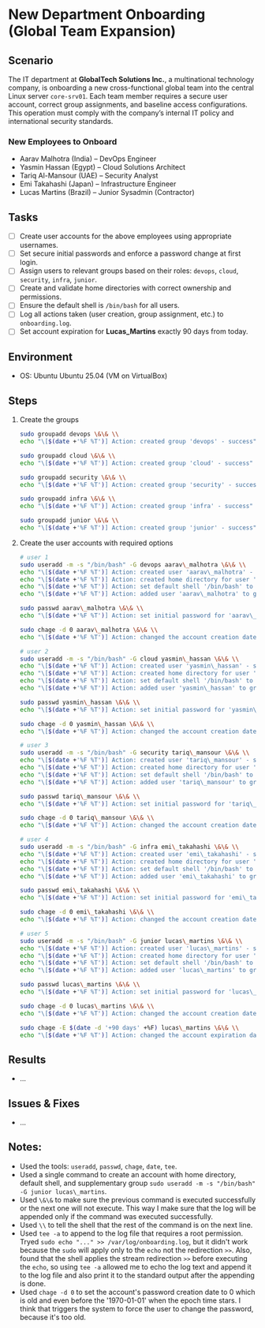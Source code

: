 # New Department Onboarding (Global Team Expansion)

## Scenario
The IT department at **GlobalTech Solutions Inc.**, a multinational technology company, is onboarding a new cross-functional global team into the central Linux server `core-srv01`. Each team member requires a secure user account, correct group assignments, and baseline access configurations. This operation must comply with the company’s internal IT policy and international security standards.

### New Employees to Onboard
- Aarav Malhotra (India) – DevOps Engineer
- Yasmin Hassan (Egypt) – Cloud Solutions Architect
- Tariq Al-Mansour (UAE) – Security Analyst
- Emi Takahashi (Japan) – Infrastructure Engineer
- Lucas Martins (Brazil) – Junior Sysadmin (Contractor)

## Tasks
- [ ] Create user accounts for the above employees using appropriate usernames.
- [ ] Set secure initial passwords and enforce a password change at first login.
- [ ] Assign users to relevant groups based on their roles: `devops`, `cloud`, `security`, `infra`, `junior`.
- [ ] Create and validate home directories with correct ownership and permissions.
- [ ] Ensure the default shell is `/bin/bash` for all users.
- [ ] Log all actions taken (user creation, group assignment, etc.) to `onboarding.log`.
- [ ] Set account expiration for **Lucas\_Martins** exactly 90 days from today.

## Environment
- OS: Ubuntu Ubuntu 25.04 (VM on VirtualBox)

## Steps

1. Create the groups

   ```bash
   sudo groupadd devops \&\& \\
   echo "\[$(date +'%F %T')] Action: created group 'devops' - success" | sudo tee -a /var/log/onboarding.log

   sudo groupadd cloud \&\& \\
   echo "\[$(date +'%F %T')] Action: created group 'cloud' - success" | sudo tee -a /var/log/onboarding.log

   sudo groupadd security \&\& \\
   echo "\[$(date +'%F %T')] Action: created group 'security' - success" | sudo tee -a /var/log/onboarding.log

   sudo groupadd infra \&\& \\
   echo "\[$(date +'%F %T')] Action: created group 'infra' - success" | sudo tee -a /var/log/onboarding.log

   sudo groupadd junior \&\& \\
   echo "\[$(date +'%F %T')] Action: created group 'junior' - success" | sudo tee -a /var/log/onboarding.log
   ```

2. Create the user accounts with required options

   ```bash
   # user 1
   sudo useradd -m -s "/bin/bash" -G devops aarav\_malhotra \&\& \\
   echo "\[$(date +'%F %T')] Action: created user 'aarav\_malhotra' - success" | sudo tee -a /var/log/onboarding.log \&\& \\
   echo "\[$(date +'%F %T')] Action: created home directory for user 'aarav\_malhotra' - success" | sudo tee -a /var/log/onboarding.log \&\& \\
   echo "\[$(date +'%F %T')] Action: set default shell '/bin/bash' to user 'aarav\_malhotra' - success" | sudo tee -a /var/log/onboarding.log \&\& \\
   echo "\[$(date +'%F %T')] Action: added user 'aarav\_malhotra' to group 'devops' - success" | sudo tee -a /var/log/onboarding.log

   sudo passwd aarav\_malhotra \&\& \\
   echo "\[$(date +'%F %T')] Action: set initial password for 'aarav\_malhotra' - success" | sudo tee -a /var/log/onboarding.log

   sudo chage -d 0 aarav\_malhotra \&\& \\
   echo "\[$(date +'%F %T')] Action: changed the account creation date of 'aarav\_malhotra' to 0 - success" | sudo tee -a /var/log/onboarding.log

   # user 2
   sudo useradd -m -s "/bin/bash" -G cloud yasmin\_hassan \&\& \\
   echo "\[$(date +'%F %T')] Action: created user 'yasmin\_hassan' - success" | sudo tee -a /var/log/onboarding.log \&\& \\
   echo "\[$(date +'%F %T')] Action: created home directory for user 'yasmin\_hassan' - success" | sudo tee -a /var/log/onboarding.log \&\& \\
   echo "\[$(date +'%F %T')] Action: set default shell '/bin/bash' to user 'yasmin\_hassan' - success" | sudo tee -a /var/log/onboarding.log \&\& \\
   echo "\[$(date +'%F %T')] Action: added user 'yasmin\_hassan' to group 'cloud' - success" | sudo tee -a /var/log/onboarding.log

   sudo passwd yasmin\_hassan \&\& \\
   echo "\[$(date +'%F %T')] Action: set initial password for 'yasmin\_hassan' - success" | sudo tee -a /var/log/onboarding.log

   sudo chage -d 0 yasmin\_hassan \&\& \\
   echo "\[$(date +'%F %T')] Action: changed the account creation date of 'yasmin\_hassan' to 0 - success" | sudo tee -a /var/log/onboarding.log

   # user 3
   sudo useradd -m -s "/bin/bash" -G security tariq\_mansour \&\& \\
   echo "\[$(date +'%F %T')] Action: created user 'tariq\_mansour' - success" | sudo tee -a /var/log/onboarding.log \&\& \\
   echo "\[$(date +'%F %T')] Action: created home directory for user 'tariq\_mansour' - success" | sudo tee -a /var/log/onboarding.log \&\& \\
   echo "\[$(date +'%F %T')] Action: set default shell '/bin/bash' to user 'tariq\_mansour' - success" | sudo tee -a /var/log/onboarding.log \&\& \\
   echo "\[$(date +'%F %T')] Action: added user 'tariq\_mansour' to group 'security' - success" | sudo tee -a /var/log/onboarding.log

   sudo passwd tariq\_mansour \&\& \\
   echo "\[$(date +'%F %T')] Action: set initial password for 'tariq\_mansour' - success" | sudo tee -a /var/log/onboarding.log

   sudo chage -d 0 tariq\_mansour \&\& \\
   echo "\[$(date +'%F %T')] Action: changed the account creation date of 'tariq\_mansour' to 0 - success" | sudo tee -a /var/log/onboarding.log

   # user 4
   sudo useradd -m -s "/bin/bash" -G infra emi\_takahashi \&\& \\
   echo "\[$(date +'%F %T')] Action: created user 'emi\_takahashi' - success" | sudo tee -a /var/log/onboarding.log \&\& \\
   echo "\[$(date +'%F %T')] Action: created home directory for user 'emi\_takahashi' - success" | sudo tee -a /var/log/onboarding.log \&\& \\
   echo "\[$(date +'%F %T')] Action: set default shell '/bin/bash' to user 'emi\_takahashi' - success" | sudo tee -a /var/log/onboarding.log \&\& \\
   echo "\[$(date +'%F %T')] Action: added user 'emi\_takahashi' to group 'infra' - success" | sudo tee -a /var/log/onboarding.log

   sudo passwd emi\_takahashi \&\& \\
   echo "\[$(date +'%F %T')] Action: set initial password for 'emi\_takahashi' - success" | sudo tee -a /var/log/onboarding.log

   sudo chage -d 0 emi\_takahashi \&\& \\
   echo "\[$(date +'%F %T')] Action: changed the account creation date of 'emi\_takahashi' to 0 - success" | sudo tee -a /var/log/onboarding.log

   # user 5
   sudo useradd -m -s "/bin/bash" -G junior lucas\_martins \&\& \\
   echo "\[$(date +'%F %T')] Action: created user 'lucas\_martins' - success" | sudo tee -a /var/log/onboarding.log \&\& \\
   echo "\[$(date +'%F %T')] Action: created home directory for user 'lucas\_martins' - success" | sudo tee -a /var/log/onboarding.log \&\& \\
   echo "\[$(date +'%F %T')] Action: set default shell '/bin/bash' to user 'lucas\_martins' - success" | sudo tee -a /var/log/onboarding.log \&\& \\
   echo "\[$(date +'%F %T')] Action: added user 'lucas\_martins' to group 'junior' - success" | sudo tee -a /var/log/onboarding.log

   sudo passwd lucas\_martins \&\& \\
   echo "\[$(date +'%F %T')] Action: set initial password for 'lucas\_martins' - success" | sudo tee -a /var/log/onboarding.log

   sudo chage -d 0 lucas\_martins \&\& \\
   echo "\[$(date +'%F %T')] Action: changed the account creation date of 'lucas\_martins' to 0 - success" | sudo tee -a /var/log/onboarding.log

   sudo chage -E $(date -d '+90 days' +%F) lucas\_martins \&\& \\
   echo "\[$(date +'%F %T')] Action: changed the account expiration date of 'lucas\_martins' to $(date -d '+90 days' +%F) - success" | sudo tee -a /var/log/onboarding.log
   ```

## Results
- ...

## Issues & Fixes
- ...

## Notes:
- Used the tools: `useradd`, `passwd`, `chage`, `date`, `tee`.
- Used a single command to create an account with home directory, default shell, and supplementary group `sudo useradd -m -s "/bin/bash" -G junior lucas\_martins`.
- Used `\&\&` to make sure the previous command is executed successfully or the next one will not execute. This way I make sure that the log will be appended only if the command was executed successfully.
- Used `\\` to tell the shell that the rest of the command is on the next line.
- Used `tee -a` to append to the log file that requires a root permission. Tryed `sudo echo "..." >> /var/log/onboarding.log`, but it didn't work because the `sudo` will apply only to the `echo` not the redirection `>>`. Also, found that the shell applies the stream redirection `>>` before executing the `echo`, so using `tee -a` allowed me to echo the log text and append it to the log file and also print it to the standard output after the appending is done.
- Used `chage -d 0` to set the account's password creation date to 0 which is old and even before the '1970-01-01' when the epoch time stars. I think that triggers the system to force the user to change the password, because it's too old.



